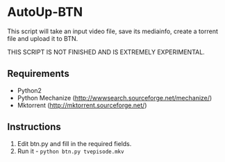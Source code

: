AutoUp-BTN
=========

This script will take an input video file, save its mediainfo, create a torrent file and upload it to BTN.

THIS SCRIPT IS NOT FINISHED AND IS EXTREMELY EXPERIMENTAL.

## Requirements

* Python2
* Python Mechanize (http://wwwsearch.sourceforge.net/mechanize/)
* Mktorrent (http://mktorrent.sourceforge.net/)

## Instructions

1. Edit btn.py and fill in the required fields.
2. Run it - `python btn.py tvepisode.mkv`
